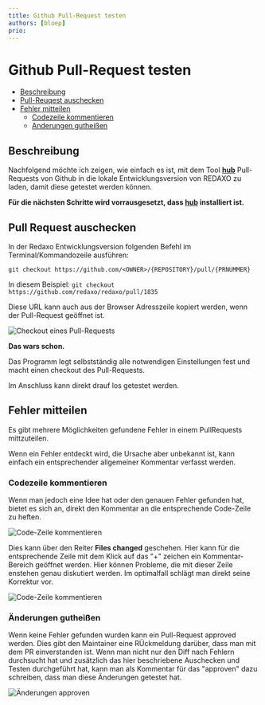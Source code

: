 ```yaml
---
title: Github Pull-Request testen
authors: [bloep]
prio:
---
```


# Github Pull-Request testen

- [Beschreibung](#beschreibung)
- [Pull-Reuqest auschecken](#pr-auschecken)
- [Fehler mitteilen](#fehler-mitteilen)
	- [Codezeile kommentieren](#codezeile-kommentieren)
	- [Anderungen gutheißen](#aenderungen-gutheissen)


<a name="beschreibung"></a>
## Beschreibung

Nachfolgend möchte ich zeigen, wie einfach es ist, mit dem Tool [**hub**](https://hub.github.com/) Pull-Requests von Github in die lokale Entwicklungsversion von REDAXO zu laden, damit diese getestet werden können.


**Für die nächsten Schritte wird vorrausgesetzt, dass [hub](https://hub.github.com/) installiert ist.**

<a name="pr-auschecken"></a>
## Pull Request auschecken

In der Redaxo Entwicklungsversion folgenden Befehl im Terminal/Kommandozeile ausführen:

`git checkout https://github.com/<OWNER>/{REPOSITORY}/pull/{PRNUMMER}`

In diesem Beispiel:
`git checkout https://github.com/redaxo/redaxo/pull/1835`


Diese URL kann auch aus der Browser Adresszeile kopiert werden, wenn der Pull-Request geöffnet ist.


![Checkout eines Pull-Requests](/tricks/screenshots/github_pr/checkout-pr.gif "Checkout eines Pull-Requests")


**Das wars schon.**

Das Programm legt selbstständig alle notwendigen Einstellungen fest und macht einen checkout des Pull-Requests.

Im Anschluss kann direkt drauf los getestet werden.



<a name="fehler-mitteilen"></a>
## Fehler mitteilen

Es gibt mehrere Möglichkeiten gefundene Fehler in einem PullRequests mittzuteilen.

Wenn ein Fehler entdeckt wird, die Ursache aber unbekannt ist, kann einfach ein entsprechender allgemeiner Kommentar verfasst werden.


<a name="codezeile-kommentieren"></a>
### Codezeile kommentieren
Wenn man jedoch eine Idee hat oder den genauen Fehler gefunden hat, bietet es sich an, direkt den Kommentar an die entsprechende Code-Zeile zu heften.

![Code-Zeile kommentieren](/tricks/screenshots/github_pr/comment-line-plus.png "Code-Zeile kommentieren")

Dies kann über den Reiter __Files changed__ geschehen. Hier kann für die entsprechende Zeile mit dem Klick auf das "+" zeichen ein Kommentar-Bereich geöffnet werden. Hier können Probleme, die mit dieser Zeile enstehen genau diskutiert werden. Im optimalfall schlägt man direkt seine Korrektur vor.

![Code-Zeile kommentieren](/tricks/screenshots/github_pr/comment-line-filled.png "Code-Zeile kommentieren")

<a name="aenderungen-gutheissen"></a>
### Änderungen gutheißen
Wenn keine Fehler gefunden wurden kann ein Pull-Request approved werden. Dies gibt den Maintainer eine RÜckmeldung darüber, dass man mit dem PR einverstanden ist. Wenn man nicht nur den Diff nach Fehlern durchsucht hat und zusätzlich das hier beschriebene Auschecken und Testen durchgeführt hat, kann man als Kommentar für das "approven" dazu schreiben, dass man diese Änderungen getestet hat.

![Änderungen approven](/tricks/screenshots/github_pr/approve-pr.png "Änderungen approven")

